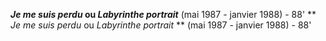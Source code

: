 ***Je me suis perdu* ou *Labyrinthe portrait*** \(mai 1987 \- janvier 1988\) \- 88'
** *Je me suis perdu* ou *Labyrinthe portrait* ** \(mai 1987 \- janvier 1988\) \- 88'

